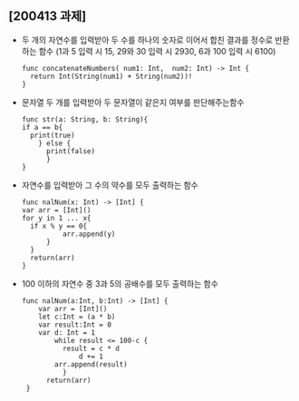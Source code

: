 ## [200413 과제]

- 두 개의 자연수를 입력받아 두 수를 하나의 숫자로 이어서 합친 결과를 정수로 반환하는 함수   (1과 5 입력 시 15,  29와 30 입력 시 2930,  6과 100 입력 시 6100)

      func concatenateNumbers( num1: Int,  num2: Int) -> Int {
      	return Int(String(num1) + String(num2))!
      }

- 문자열 두 개를 입력받아 두 문자열이 같은지 여부를 판단해주는함수

      func str(a: String, b: String){
      if a == b{
      	print(true)
          }	else {
      		print(false)
      		}
      }

- 자연수를 입력받아 그 수의 약수를 모두 출력하는 함수

      func nalNum(x: Int) -> [Int] {
      var arr = [Int]()
      for y in 1 ... x{
      	if x % y == 0{
      			arr.append(y)
      		}
      	}
      	return(arr)
      }

- 100 이하의 자연수 중 3과 5의 공배수를 모두 출력하는 함수 

      func nalNum(a:Int, b:Int) -> [Int] {
     	  var arr = [Int]()
     	  let c:Int = (a * b)
     	  var result:Int = 0
     	  var d: Int = 1
     		  while result <= 100-c {
     		  	result = c * d
     		  		d += 1
     		  arr.append(result)
     			}
     		return(arr)
       }
